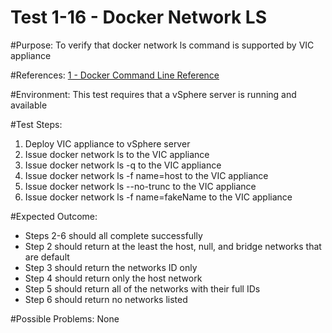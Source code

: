 Test 1-16 - Docker Network LS
=======

#Purpose:
To verify that docker network ls command is supported by VIC appliance

#References:
[1 - Docker Command Line Reference](https://docs.docker.com/engine/reference/commandline/network_ls/)

#Environment:
This test requires that a vSphere server is running and available

#Test Steps:
1. Deploy VIC appliance to vSphere server
2. Issue docker network ls to the VIC appliance
3. Issue docker network ls -q to the VIC appliance
4. Issue docker network ls -f name=host to the VIC appliance
5. Issue docker network ls --no-trunc to the VIC appliance
6. Issue docker network ls -f name=fakeName to the VIC appliance

#Expected Outcome:
* Steps 2-6 should all complete successfully
* Step 2 should return at the least the host, null, and bridge networks that are default
* Step 3 should return the networks ID only
* Step 4 should return only the host network
* Step 5 should return all of the networks with their full IDs
* Step 6 should return no networks listed

#Possible Problems:
None